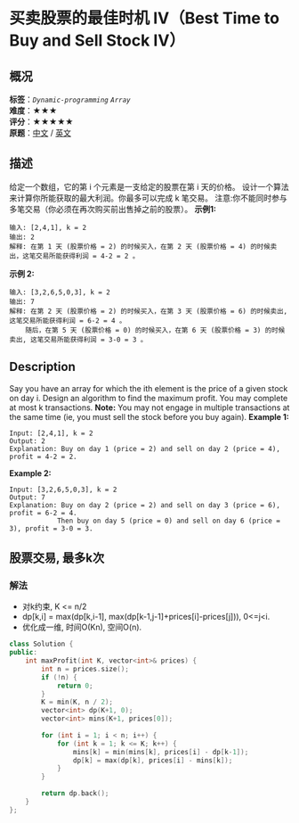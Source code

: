 # 买卖股票的最佳时机 IV（Best Time to Buy and Sell Stock IV）
## 概况
**标签**：*`Dynamic-programming`*  *`Array`*<br>
**难度**：★★★<br>
**评分**：★★★★★<br>
**原题**：[中文](https://leetcode-cn.com/problems/best-time-to-buy-and-sell-stock-iv) / [英文](https://leetcode.com/problems/best-time-to-buy-and-sell-stock-iv)
## 描述
给定一个数组，它的第 i 个元素是一支给定的股票在第 i 天的价格。
设计一个算法来计算你所能获取的最大利润。你最多可以完成 k 笔交易。
注意:你不能同时参与多笔交易（你必须在再次购买前出售掉之前的股票）。
**示例1:**
```
输入: [2,4,1], k = 2
输出: 2
解释: 在第 1 天 (股票价格 = 2) 的时候买入，在第 2 天 (股票价格 = 4) 的时候卖出，这笔交易所能获得利润 = 4-2 = 2 。
```
**示例 2:**
```
输入: [3,2,6,5,0,3], k = 2
输出: 7
解释: 在第 2 天 (股票价格 = 2) 的时候买入，在第 3 天 (股票价格 = 6) 的时候卖出, 这笔交易所能获得利润 = 6-2 = 4 。
    随后，在第 5 天 (股票价格 = 0) 的时候买入，在第 6 天 (股票价格 = 3) 的时候卖出, 这笔交易所能获得利润 = 3-0 = 3 。
```
## Description
Say you have an array for which the ith element is the price of a given stock on day i.
Design an algorithm to find the maximum profit. You may complete at most k transactions.
**Note:**
You may not engage in multiple transactions at the same time (ie, you must sell the stock before you buy again).
**Example 1:**
```
Input: [2,4,1], k = 2
Output: 2
Explanation: Buy on day 1 (price = 2) and sell on day 2 (price = 4), profit = 4-2 = 2.
```
**Example 2:**
```
Input: [3,2,6,5,0,3], k = 2
Output: 7
Explanation: Buy on day 2 (price = 2) and sell on day 3 (price = 6), profit = 6-2 = 4.
            Then buy on day 5 (price = 0) and sell on day 6 (price = 3), profit = 3-0 = 3.
```
## 股票交易, 最多k次
### 解法
- 对k约束, K <= n/2
- dp[k,i] = max(dp[k,i-1], max(dp[k-1,j-1]+prices[i]-prices[j])), 0<=j<i.
- 优化成一维, 时间O(Kn), 空间O(n).
```c++
class Solution {
public:
    int maxProfit(int K, vector<int>& prices) {
        int n = prices.size();
        if (!n) {
            return 0;
        }
        K = min(K, n / 2);
        vector<int> dp(K+1, 0);
        vector<int> mins(K+1, prices[0]);
        
        for (int i = 1; i < n; i++) {
            for (int k = 1; k <= K; k++) {
                mins[k] = min(mins[k], prices[i] - dp[k-1]);
                dp[k] = max(dp[k], prices[i] - mins[k]);
            }
        }
        
        return dp.back();
    }
};
```
